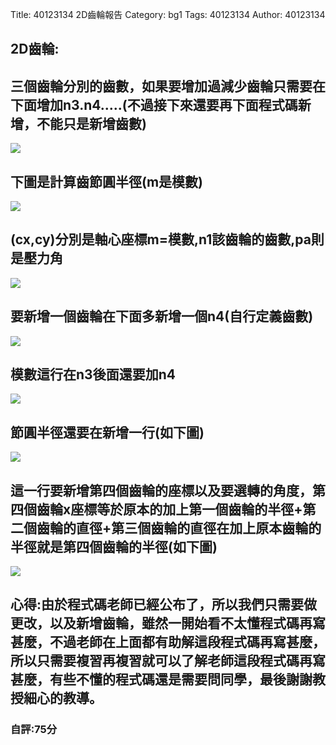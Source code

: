 Title: 40123134 2D齒輪報告 
Category: bg1
Tags: 40123134 
Author: 40123134 

<h2>2D齒輪:  </h2>
<!-- PELICAN_END_SUMMARY -->
<h2>三個齒輪分別的齒數，如果要增加過減少齒輪只需要在下面增加n3.n4.....(不過接下來還要再下面程式碼新增，不能只是新增齒數)</h2>
<img src="http://imgur.com/Xq5GyMa.png">
<h2>下圖是計算齒節圓半徑(m是模數)</h2>
<img src="http://imgur.com/0PLTxhD.png">
<h2>(cx,cy)分別是軸心座標m=模數,n1該齒輪的齒數,pa則是壓力角</h2>
<img src="http://imgur.com/bxDhqmf.png">
<h2>要新增一個齒輪在下面多新增一個n4(自行定義齒數)</h2>
<img src="http://imgur.com/7d6KI8N.png">
<h2>模數這行在n3後面還要加n4</h2>
<img src="http://imgur.com/7MVe2dE.png">
<h2>節圓半徑還要在新增一行(如下圖)</h2>
<img src="http://imgur.com/8gAg8SQ.png">
<h2>這一行要新增第四個齒輪的座標以及要選轉的角度，第四個齒輪x座標等於原本的加上第一個齒輪的半徑+第二個齒輪的直徑+第三個齒輪的直徑在加上原本齒輪的半徑就是第四個齒輪的半徑(如下圖)</h2>
<img src="http://imgur.com/zwDZigt.png">
<h2>心得:由於程式碼老師已經公布了，所以我們只需要做更改，以及新增齒輪，雖然一開始看不太懂程式碼再寫甚麼，不過老師在上面都有助解這段程式碼再寫甚麼，所以只需要複習再複習就可以了解老師這段程式碼再寫甚麼，有些不懂的程式碼還是需要問同學，最後謝謝教授細心的教導。</h2>
<h3>自評:75分</h3>

